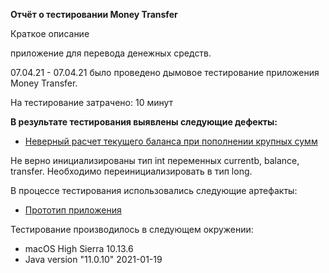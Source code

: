 **Отчёт о тестировании Money Transfer**

Краткое описание

приложение для перевода денежных средств.

07.04.21 - 07.04.21 было проведено дымовое тестирование приложения Money Transfer.

На тестирование затрачено: 10 минут

**В результате тестирования выявлены следующие дефекты:**

- [Неверный расчет текущего баланса при пополнении крупных сумм](https://github.com/Pavel-44/javadz-2.1/issues/1#issue-852764250)

Не верно инициализированы тип int переменных currentb, balance, transfer. Необходимо переинициализировать в тип long.

В процессе тестирования использовались следующие артефакты:

- [Прототип приложения](https://github.com/Pavel-44/javadz-2.1/blob/main/src/Main.java)

Тестирование производилось в следующем окружении:

- macOS High Sierra 10.13.6
- Java version "11.0.10" 2021-01-19
